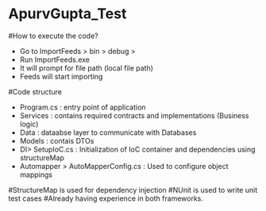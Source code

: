 # ApurvGupta_Test

#How to execute the code?
- Go to ImportFeeds > bin > debug >
- Run ImportFeeds.exe
- It will prompt for file path (local file path)
- Feeds will start importing

#Code structure
- Program.cs : entry point of application
- Services : contains required contracts and implementations (Business logic)
- Data : dataabse layer to communicate with Databases
- Models : contais DTOs
- DI> SetupIoC.cs : Initialization of IoC container and dependencies using structureMap
- Automapper > AutoMapperConfig.cs : Used to configure object mappings

#StructureMap is used for dependency injection
#NUnit is used to write unit test cases
#Already having experience in both frameworks. 